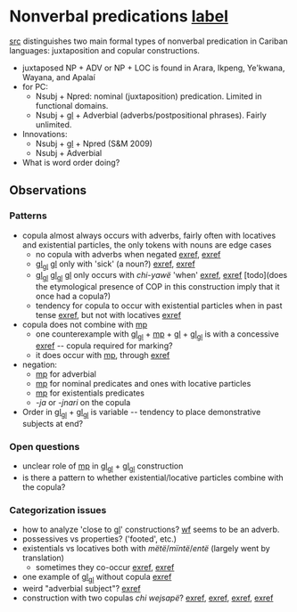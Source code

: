 # Nonverbal predications [label](nonverbal)

[src](gildea2018reconstructing[366]) distinguishes two main formal types of nonverbal predication in Cariban languages: juxtaposition and copular constructions.

* juxtaposed NP + ADV or NP + LOC is found in Arara, Ikpeng, Ye'kwana, Wayana, and Apalaí
* for PC:
    * Nsubj + Npred: nominal (juxtaposition) predication. Limited in functional domains.
    * Nsubj + [gl](cop) + Adverbial (adverbs/postpositional phrases). Fairly unlimited.
* Innovations:
    * Nsubj + [gl](cop) + Npred (S&M 2009)
    * Nsubj + Adverbial
* What is word order doing?


## Observations

### Patterns
* copula almost always occurs with adverbs, fairly often with locatives and existential particles, the only tokens with nouns are edge cases
    * no copula with adverbs when negated [exref](temp-neg-nsubj-advpred-jra), [exref](poss-neg-nsubj-advpred-jra)
    * [gl](np)<sub>[gl](pred)</sub> [gl](cop) only with 'sick' (a noun?) [exref](temp-aff-npred-cop), [exref](temp-q-npred-cop)
    * [gl](np)<sub>[gl](pred)</sub> [gl](np)<sub>[gl](subj)</sub> [gl](cop) only occurs with *chi-yawë* 'when' [exref](cat-aff-npred-nsubj-cop), [exref](temp-aff-npred-nsubj-cop) [todo](does the etymological presence of COP in this construction imply that it once had a copula?)
    * tendency for copula to occur with existential particles when in past tense [exref](ex-aff-part-cop-nsubj), but not with locatives [exref](loc-aff-part-cop-nsubj)
* copula does not combine with [mp](pirare-nothing)
    * one counterexample with [gl](part)<sub>[gl](pred)</sub> + [mp](pirare-nothing?nt) + [gl](cop) + [gl](np)<sub>[gl](subj)</sub> is with a concessive [exref](ex-neg-part-pirare-cop-nsubj) -- copula required for marking?
    * it does occur with [mp](pinire-nothing), through [exref](loc-neg-nsubj-cop-pinire-part)
* negation:
    * [mp](jraneg) for adverbial
    * [mp](pinire-nothing) for nominal predicates and ones with locative particles
    * [mp](pirare-nothing) for existentials predicates
    * *-ja* or *-jnari* on the copula
* Order in [gl](np)<sub>[gl](pred)</sub> + [gl](np)<sub>[gl](subj)</sub> is variable -- tendency to place demonstrative subjects at end?



### Open questions
* unclear role of [mp](maniki-rel-anim) in [gl](np)<sub>[gl](pred)</sub> + [gl](np)<sub>[gl](subj)</sub> construction
* is there a pattern to whether existential/locative particles combine with the copula?

### Categorization issues
* how to analyze 'close to [gl](loc)' constructions? [wf](teijpo?translation=far) seems to be an adverb.
* possessives vs properties? ('footed', etc.)
* existentials vs locatives both with *mëtë*/*mïntë*/*entë* (largely went by translation)
    * sometimes they co-occur [exref](convfemgrme-157), [exref](convfemgrme-99)
* one example of [gl](adv)<sub>[gl](pred)</sub> without copula [exref](perm-q-advpred-nsubj)
* weird "adverbial subject"? [exref](poss-neg-advsubj-pirare-locpred)
* construction with two copulas *chi wejsapë*? [exref](convhistfamsjm-92), [exref](convhistfamsjm-59), [exref](histgrme-17), [exref](histgrme-107)
